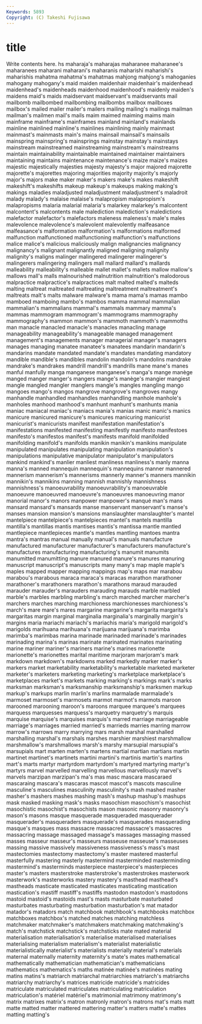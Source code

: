 ```yaml
---
Keywords: 5893 
Copyright: (C) Takeshi Fujisawa
---
```


# title

Write contents here.
hs maharaja's maharajas maharanee maharanee's maharanees
maharani maharani's maharanis maharishi maharishi's maharishis mahatma mahatma's mahatmas mahjong
mahjong's mahoganies mahogany mahogany's maid maiden maidenhair maidenhair's maidenhead maidenhead's
maidenheads maidenhood maidenhood's maidenly maiden's maidens maid's maids maidservant maidservant's
maidservants mail mailbomb mailbombed mailbombing mailbombs mailbox mailboxes mailbox's mailed
mailer mailer's mailers mailing mailing's mailings mailman mailman's mailmen mail's
mails maim maimed maiming maims main mainframe mainframe's mainframes mainland
mainland's mainlands mainline mainlined mainline's mainlines mainlining mainly mainmast mainmast's
mainmasts main's mains mainsail mainsail's mainsails mainspring mainspring's mainsprings mainstay
mainstay's mainstays mainstream mainstreamed mainstreaming mainstream's mainstreams maintain maintainability maintainable
maintained maintainer maintainers maintaining maintains maintenance maintenance's maize maize's maizes
majestic majestically majesties majesty majesty's major majored majorette majorette's majorettes
majoring majorities majority majority's majorly major's majors make maker maker's
makers make's makes makeshift makeshift's makeshifts makeup makeup's makeups making
making's makings maladies maladjusted maladjustment maladjustment's maladroit malady malady's malaise
malaise's malapropism malapropism's malapropisms malaria malarial malaria's malarkey malarkey's malcontent
malcontent's malcontents male malediction malediction's maledictions malefactor malefactor's malefactors maleness
maleness's male's males malevolence malevolence's malevolent malevolently malfeasance malfeasance's malformation
malformation's malformations malformed malfunction malfunctioned malfunctioning malfunction's malfunctions malice malice's
malicious maliciously malign malignancies malignancy malignancy's malignant malignantly maligned maligning
malignity malignity's maligns malinger malingered malingerer malingerer's malingerers malingering malingers
mall mallard mallard's mallards malleability malleability's malleable mallet mallet's mallets
mallow mallow's mallows mall's malls malnourished malnutrition malnutrition's malodorous malpractice
malpractice's malpractices malt malted malted's malteds malting maltreat maltreated maltreating
maltreatment maltreatment's maltreats malt's malts malware malware's mama mama's mamas
mambo mamboed mamboing mambo's mambos mamma mammal mammalian mammalian's mammalians
mammal's mammals mammary mamma's mammas mammogram mammogram's mammograms mammography mammography's
mammon mammon's mammoth mammoth's mammoths man manacle manacled manacle's manacles
manacling manage manageability manageability's manageable managed management management's managements manager
managerial manager's managers manages managing manatee manatee's manatees mandarin mandarin's
mandarins mandate mandated mandate's mandates mandating mandatory mandible mandible's mandibles
mandolin mandolin's mandolins mandrake mandrake's mandrakes mandrill mandrill's mandrills mane
mane's manes manful manfully manga manganese manganese's manga's mange manège
manged manger manger's mangers mange's manège's mangier mangiest mangle mangled
mangler manglers mangle's mangles mangling mango mangoes mango's mangos mangrove
mangrove's mangroves mangy manhandle manhandled manhandles manhandling manhole manhole's manholes
manhood manhood's manhunt manhunt's manhunts mania maniac maniacal maniac's maniacs
mania's manias manic manic's manics manicure manicured manicure's manicures manicuring
manicurist manicurist's manicurists manifest manifestation manifestation's manifestations manifested manifesting manifestly
manifesto manifestoes manifesto's manifestos manifest's manifests manifold manifolded manifolding manifold's
manifolds manikin manikin's manikins manipulate manipulated manipulates manipulating manipulation manipulation's
manipulations manipulative manipulator manipulator's manipulators mankind mankind's manlier manliest manliness
manliness's manly manna manna's manned mannequin mannequin's mannequins manner mannered
mannerism mannerism's mannerisms mannerly manner's manners mannikin mannikin's mannikins manning
mannish mannishly mannishness mannishness's manoeuvrability manoeuvrability's manoeuvrable manoeuvre manoeuvred manoeuvre's
manoeuvres manoeuvring manor manorial manor's manors manpower manpower's manqué man's
mans mansard mansard's mansards manse manservant manservant's manse's manses mansion
mansion's mansions manslaughter manslaughter's mantel mantelpiece mantelpiece's mantelpieces mantel's mantels
mantilla mantilla's mantillas mantis mantises mantis's mantissa mantle mantled mantlepiece
mantlepieces mantle's mantles mantling mantoes mantra mantra's mantras manual manually
manual's manuals manufacture manufactured manufacturer manufacturer's manufacturers manufacture's manufactures manufacturing
manufacturing's manumit manumits manumitted manumitting manure manured manure's manures manuring
manuscript manuscript's manuscripts many many's map maple maple's maples mapped
mapper mapping mappings map's maps mar marabou marabou's marabous maraca
maraca's maracas marathon marathoner marathoner's marathoners marathon's marathons maraud marauded
marauder marauder's marauders marauding marauds marble marbled marble's marbles marbling
marbling's march marched marcher marcher's marchers marches marching marchioness marchionesses
marchioness's march's mare mare's mares margarine margarine's margarita margarita's margaritas
margin marginal marginalia marginalia's marginally margin's margins maria mariachi mariachi's
mariachis maria's marigold marigold's marigolds marihuana marihuana's marijuana marijuana's marimba
marimba's marimbas marina marinade marinaded marinade's marinades marinading marina's marinas
marinate marinated marinates marinating marine mariner mariner's mariners marine's marines
marionette marionette's marionettes marital maritime marjoram marjoram's mark markdown markdown's
markdowns marked markedly marker marker's markers market marketability marketability's marketable
marketed marketer marketer's marketers marketing marketing's marketplace marketplace's marketplaces market's
markets marking marking's markings mark's marks marksman marksman's marksmanship marksmanship's
marksmen markup markup's markups marlin marlin's marlins marmalade marmalade's marmoset
marmoset's marmosets marmot marmot's marmots maroon marooned marooning maroon's maroons
marquee marquee's marquees marquess marquesses marquess's marquetry marquetry's marquis marquise
marquise's marquises marquis's marred marriage marriageable marriage's marriages married married's
marrieds marries marring marrow marrow's marrows marry marrying mars marsh
marshal marshalled marshalling marshal's marshals marshes marshier marshiest marshmallow marshmallow's
marshmallows marsh's marshy marsupial marsupial's marsupials mart marten marten's martens
martial martian martians martin martinet martinet's martinets martini martini's martinis
martin's martins mart's marts martyr martyrdom martyrdom's martyred martyring martyr's
martyrs marvel marvelled marvelling marvellous marvellously marvel's marvels marzipan marzipan's
ma's mas masc mascara mascaraed mascaraing mascara's mascaras mascot mascot's
mascots masculine masculine's masculines masculinity masculinity's mash mashed masher masher's
mashers mashes mashing mash's mashup mashup's mashups mask masked masking
mask's masks masochism masochism's masochist masochistic masochist's masochists mason masonic
masonry masonry's mason's masons masque masquerade masqueraded masquerader masquerader's masqueraders
masquerade's masquerades masquerading masque's masques mass massacre massacred massacre's massacres
massacring massage massaged massage's massages massaging massed masses masseur masseur's
masseurs masseuse masseuse's masseuses massing massive massively massiveness massiveness's mass's
mast mastectomies mastectomy mastectomy's master mastered masterful masterfully mastering masterly
mastermind masterminded masterminding mastermind's masterminds masterpiece masterpiece's masterpieces master's masters
masterstroke masterstroke's masterstrokes masterwork masterwork's masterworks mastery mastery's masthead masthead's
mastheads masticate masticated masticates masticating mastication mastication's mastiff mastiff's mastiffs
mastodon mastodon's mastodons mastoid mastoid's mastoids mast's masts masturbate masturbated
masturbates masturbating masturbation masturbation's mat matador matador's matadors match matchbook
matchbook's matchbooks matchbox matchboxes matchbox's matched matches matching matchless matchmaker
matchmaker's matchmakers matchmaking matchmaking's match's matchstick matchstick's matchsticks mate mated
material materialisation materialisation's materialise materialised materialises materialising materialism materialism's materialist
materialistic materialistically materialist's materialists materially material's materials maternal maternally maternity
maternity's mate's mates mathematical mathematically mathematician mathematician's mathematicians mathematics mathematics's
maths matinée matinée's matinées mating matins matins's matriarch matriarchal matriarchies
matriarch's matriarchs matriarchy matriarchy's matrices matricide matricide's matricides matriculate matriculated
matriculates matriculating matriculation matriculation's matériel matériel's matrimonial matrimony matrimony's matrix
matrixes matrix's matron matronly matron's matrons mat's mats matt matte
matted matter mattered mattering matter's matters matte's mattes matting matting's
